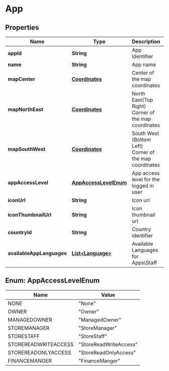 
# App

## Properties
Name | Type | Description | Notes
------------ | ------------- | ------------- | -------------
**appId** | **String** | App Identifier |  [optional]
**name** | **String** | App name |  [optional]
**mapCenter** | [**Coordinates**](Coordinates.md) | Center of the map coordinates |  [optional]
**mapNorthEast** | [**Coordinates**](Coordinates.md) | North East(Top Right) Corner of the map coordinates |  [optional]
**mapSouthWest** | [**Coordinates**](Coordinates.md) | South West (Bottom Left) Corner of the map coordinates |  [optional]
**appAccessLevel** | [**AppAccessLevelEnum**](#AppAccessLevelEnum) | App access level for the logged in user |  [optional]
**iconUrl** | **String** | Icon url |  [optional]
**iconThumbnailUrl** | **String** | Icon thumbnail url |  [optional]
**countryId** | **String** | Country identifier |  [optional]
**availableAppLanguages** | [**List&lt;Language&gt;**](Language.md) | Available Languages for Apps\\Staff |  [optional]


<a name="AppAccessLevelEnum"></a>
## Enum: AppAccessLevelEnum
Name | Value
---- | -----
NONE | &quot;None&quot;
OWNER | &quot;Owner&quot;
MANAGEDOWNER | &quot;ManagedOwner&quot;
STOREMANAGER | &quot;StoreManager&quot;
STORESTAFF | &quot;StoreStaff&quot;
STOREREADWRITEACCESS | &quot;StoreReadWriteAccess&quot;
STOREREADONLYACCESS | &quot;StoreReadOnlyAccess&quot;
FINANCEMANGER | &quot;FinanceManger&quot;



